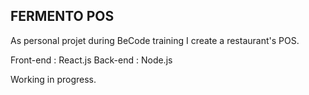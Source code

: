 ## FERMENTO POS ##

As personal projet during BeCode training I create a restaurant's POS.

Front-end : React.js
Back-end : Node.js

Working in progress.